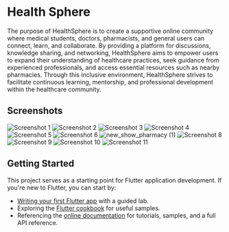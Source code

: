 # Health Sphere

 The purpose of HealthSphere is to create a supportive online community where
 medical students, doctors, pharmacists, and general users can connect, learn, and
 collaborate. By providing a platform for discussions, knowledge sharing, and
 networking, HealthSphere aims to empower users to expand their understanding
 of healthcare practices, seek guidance from experienced professionals, and access
 essential resources such as nearby pharmacies. Through this inclusive
 environment, HealthSphere strives to facilitate continuous learning, mentorship,
 and professional development within the healthcare community.

## Screenshots

![Screenshot 1](https://github.com/jaythanki18/Pharmacy_Project_SGP_4/assets/108997046/1100b295-8808-4ed9-8d28-1d8518133f37)
![Screenshot 2](https://github.com/jaythanki18/Pharmacy_Project_SGP_4/assets/108997046/dfc8daf4-3bea-44d5-9e66-f00a33fc43f1)
![Screenshot 3](https://github.com/jaythanki18/Pharmacy_Project_SGP_4/assets/108997046/6e0f01ed-bd17-469a-af87-4271cf1a9a39)
![Screenshot 4](https://github.com/jaythanki18/Pharmacy_Project_SGP_4/assets/108997046/a4e49979-770a-4704-8c04-1c731e9b0d05)
![Screenshot 5](https://github.com/jaythanki18/Pharmacy_Project_SGP_4/assets/108997046/087a25b6-d2de-4e09-ad61-59ef5cdbd2ae)
![Screenshot 6](https://github.com/jaythanki18/Pharmacy_Project_SGP_4/assets/108997046/bfc0e015-f871-435b-9dca-8d4da27653bd)
![new_show_pharmacy (1)](https://github.com/jaythanki18/HealthSphere/assets/108997046/86bbaebc-2c36-4bf7-a934-b9ccfcb987d2)
![Screenshot 8](https://github.com/jaythanki18/HealthSphere/assets/108997046/f2707b7a-aeda-4d87-9d40-d4ee010df8e5)
![Screenshot 9](https://github.com/jaythanki18/HealthSphere/assets/108997046/8289111c-ed98-4096-b50c-4bbb760e96bb)
![Screenshot 10](https://github.com/jaythanki18/HealthSphere/assets/108997046/25a68b23-c1d5-4dd3-af40-080d79f62cef)
![Screenshot 11](https://github.com/jaythanki18/HealthSphere/assets/108997046/69d09a70-ef4d-409b-8d2e-3a57642a0407)

## Getting Started

This project serves as a starting point for Flutter application development. If you're new to Flutter, you can start by:

- [Writing your first Flutter app](https://docs.flutter.dev/get-started/codelab) with a guided lab.
- Exploring the [Flutter cookbook](https://docs.flutter.dev/cookbook) for useful samples.
- Referencing the [online documentation](https://docs.flutter.dev/) for tutorials, samples, and a full API reference.

